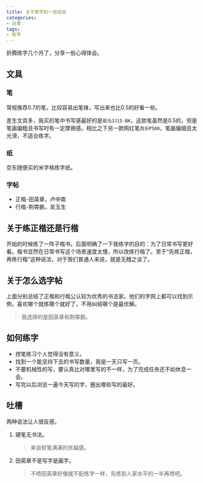 ```yaml
---
title: 关于练字的一些经验
categories:
- 日常
tags:
- 练字
---
```

折腾练字几个月了，分享一些心得体会。

## 文具

### 笔

常规推荐0.7的笔，比较容易出笔锋，写出来也比0.5的好看一些。

差生文具多，我买的笔中书写感最好的是`斑马JJ15-BK`，这款笔虽然是0.5的，但是笔画偏粗且书写时有一定摩擦感。相比之下另一款网红笔`百乐P500`，笔画偏细且太光滑，不适合练字。

### 纸

京东随便买的米字格练字纸。

### 字帖
* 正楷-田英章，卢中南
* 行楷-荆霄鹏，吴玉生

## 关于练正楷还是行楷
开始的时候练了一阵子楷书。后面明确了一下我练字的目的：为了日常书写更好看。楷书显然在日常书写这个场景速度太慢，所以改练行楷了。至于“先练正楷，再练行楷”这种说法，对于我们普通人来说，就是无稽之谈了。  

## 关于怎么选字帖
上面分别总结了正楷和行楷公认较为优秀的书法家。他们的字网上都可以找到示例，喜欢哪个就练哪个就好了，不用纠结哪个是最优解。
> 我选择的是田英章和荆霄鹏。

## 如何练字
* 控笔练习个人觉得没有意义。
* 找到一个能坚持下去的书写数量，我是一天只写一页。
* 不要机械性的写，要认真比对哪里写的不一样，为了完成任务还不如休息一会。
* 写完以后浏览一遍今天写的字，圈出哪些写的最好。

## 吐槽
两种说法让人很反感。
1. 硬笔无书法。
   > 来自软笔满满的优越感。
2. 田英章不是写字是画字。
   > 不喷田英章好像就不配练字一样，先练到人家水平的一半再喷吧。
